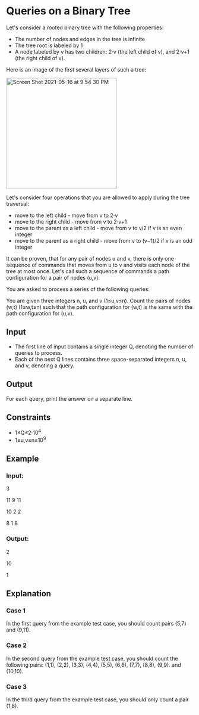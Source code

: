 # Queries on a Binary Tree

Let's consider a rooted binary tree with the following properties:

- The number of nodes and edges in the tree is infinite
- The tree root is labeled by 1
- A node labeled by v has two children: 2⋅v (the left child of v), and 2⋅v+1 (the right child of v).

Here is an image of the first several layers of such a tree:

<img width="298" alt="Screen Shot 2021-05-16 at 9 54 30 PM" src="https://user-images.githubusercontent.com/69542867/118439327-01bcb180-b6a3-11eb-95c9-6af9681a93ea.png">

Let's consider four operations that you are allowed to apply during the tree traversal:

- move to the left child - move from v to 2⋅v
- move to the right child - move from v to 2⋅v+1
- move to the parent as a left child - move from v to v/2 if v is an even integer
- move to the parent as a right child - move from v to (v−1)/2 if v is an odd integer

It can be proven, that for any pair of nodes u and v, there is only one sequence of 
commands that moves from u to v and visits each node of the tree at most once. 
Let's call such a sequence of commands a path configuration for a pair of nodes (u,v).

You are asked to process a series of the following queries:

You are given three integers n, u, and v (1≤u,v≤n). 
Count the pairs of nodes (w,t) (1≤w,t≤n) such that the path configuration for (w,t) is the same with the path configuration for (u,v).

## Input

- The first line of input contains a single integer Q, denoting the number of queries to process.
- Each of the next Q lines contains three space-separated integers n, u, and v, denoting a query.

## Output

For each query, print the answer on a separate line.

## Constraints

- 1≤Q≤2⋅10<sup>4</sup>
- 1≤u,v≤n≤10<sup>9</sup>

## Example

### Input:

3

11 9 11

10 2 2

8 1 8

### Output:

2

10

1

## Explanation

### Case 1

In the first query from the example test case, you should count pairs (5,7) and (9,11).

### Case 2

In the second query from the example test case, you should 
count the following pairs: (1,1), (2,2), (3,3), (4,4), (5,5), (6,6), (7,7), (8,8), (9,9). and (10,10).

### Case 3

In the third query from the example test case, you should only count a pair (1,8).
